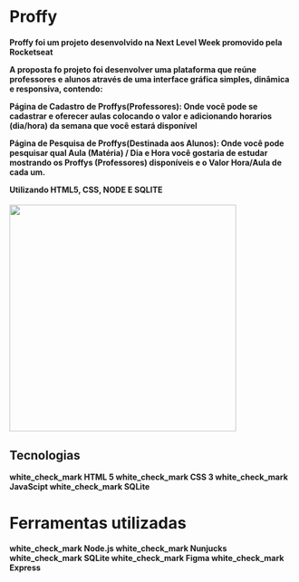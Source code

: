<h1> Proffy </h1>
<h4> Proffy foi um projeto desenvolvido na Next Level Week promovido pela Rocketseat
  
  A proposta fo projeto foi desenvolver uma plataforma que reúne professores e alunos através de uma interface gráfica simples, dinâmica e responsiva, contendo:

Página de Cadastro de Proffys(Professores): Onde você pode se cadastrar e oferecer aulas colocando o valor e adicionando horarios (dia/hora) da semana que você estará disponível

Página de Pesquisa de Proffys(Destinada aos Alunos): Onde você pode pesquisar qual Aula (Matéria) / Dia e Hora você gostaria de estudar mostrando os Proffys (Professores) disponíveis e o Valor Hora/Aula de cada um.

Utilizando HTML5, CSS, NODE E SQLITE

 </h2>


</p>
<p float="left">
  <img src="https://user-images.githubusercontent.com/65368831/94774137-9f24d880-0393-11eb-851e-0163951341d0.png" width="400" />
</p>

<h2><strong>Tecnologias<strong></h2>
white_check_mark HTML 5
white_check_mark CSS 3
white_check_mark JavaScipt
white_check_mark SQLite
  
  <h1>Ferramentas utilizadas</h1>
white_check_mark Node.js
white_check_mark Nunjucks
white_check_mark SQLite
white_check_mark Figma
white_check_mark Express

  

  
